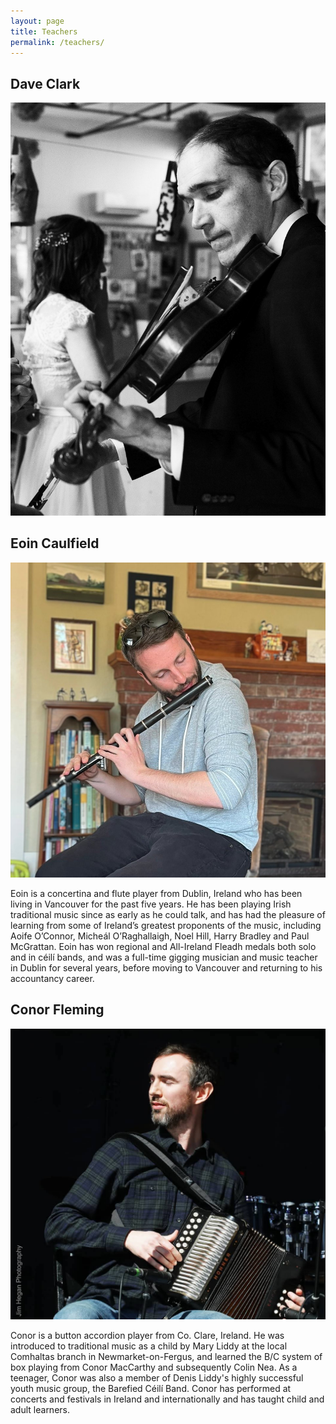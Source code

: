 ```yaml
---
layout: page
title: Teachers
permalink: /teachers/
---
```


## Dave Clark
![Dave Clark](assets/img/dave.jpg)

## Eoin Caulfield
![Eoin Caulfield](assets/img/eoin.jpg)

Eoin is a concertina and flute player from Dublin, Ireland who has been living in Vancouver for the past five years. 
He has been playing Irish traditional music since as early as he could talk, and has had the pleasure of learning from some of Ireland’s greatest proponents of the music, including Aoife O’Connor, Micheál O’Raghallaigh, Noel Hill, Harry Bradley and Paul McGrattan. 
Eoin has won regional and All-Ireland Fleadh medals both solo and in céilí bands, and was a full-time gigging musician and music teacher in Dublin for several years, before moving to Vancouver and returning to his accountancy career.

## Conor Fleming
![Conor Fleming (credit Jim Hegan Photography)](assets/img/conor.jpg)

Conor is a button accordion player from Co. Clare, Ireland.
He was introduced to traditional music as a child by Mary Liddy at the local Comhaltas branch in Newmarket-on-Fergus, and learned the B/C system of box playing from Conor MacCarthy and subsequently Colin Nea. 
As a teenager, Conor was also a member of Denis Liddy's highly successful youth music group, the Barefied Céilí Band. 
Conor has performed at concerts and festivals in Ireland and internationally and has taught child and adult learners. 
